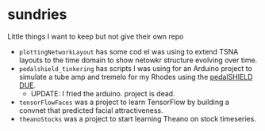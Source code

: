 # sundries
Little things I want to keep but not give their own repo

* `plottingNetworkLayout` has some cod eI was using to extend TSNA layouts to the time domain to show netowkr structure evolving over time.
* `pedalshield_tinkering` has scripts I was using for an Arduino project to simulate a tube amp and tremelo for my Rhodes using the [pedalSHIELD DUE](https://www.electrosmash.com/pedalshield).
    * UPDATE: I fried the arduino. project is dead.
* `tensorFlowFaces` was a project to learn TensorFlow by building a convnet that predicted facial attractiveness.
* `theanoStocks` was a project to start learning Theano on stock timeseries.
